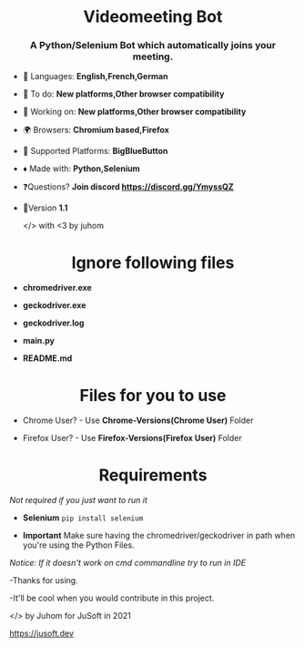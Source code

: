 <h1 align="center">Videomeeting Bot</h1>
<h3 align="center">A Python/Selenium Bot which automatically joins your meeting.</h3>

- 🏴 Languages: **English,French,German**

- 🔦 To do: **New platforms,Other browser compatibility**
- 🔦 Working on: **New platforms,Other browser compatibility**

- 🌍 Browsers: **Chromium based,Firefox**

- 🎥 Supported Platforms: **BigBlueButton**

- ♦ Made with: **Python,Selenium**

- ❓Questions? **Join discord https://discord.gg/YmyssQZ**
- 🌌Version **1.1**

  </> with <3 by juhom

<h1 align="center">Ignore following files</h1>

- **chromedriver.exe**

- **geckodriver.exe**

- **geckodriver.log**

- **main.py**

- **README.md**

<h1 align="center">Files for you to use</h1>

- Chrome User? - Use **Chrome-Versions(Chrome User)** Folder

- Firefox User? - Use **Firefox-Versions(Firefox User)** Folder

<h1 align="center">Requirements</h1>

*Not required if you just want to run it*

- **Selenium**
`pip install selenium`

- **Important** Make sure having the chromedriver/geckodriver in path when you're using the Python Files.

*Notice: If it doesn't work on cmd commandline try to run in IDE*

-Thanks for using.

-It'll be cool when you would contribute in this project.

</> by Juhom for JuSoft in 2021

https://jusoft.dev

